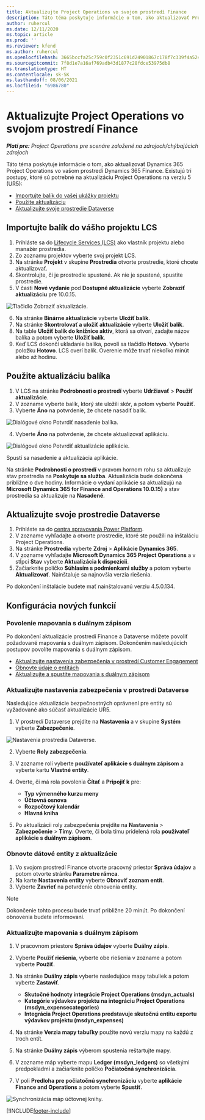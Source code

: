 ```yaml
---
title: Aktualizujte Project Operations vo svojom prostredí Finance
description: Táto téma poskytuje informácie o tom, ako aktualizovať Project Operations vo vašom prostredí Dynamics 365 Finance.
author: ruhercul
ms.date: 12/11/2020
ms.topic: article
ms.prod: ''
ms.reviewer: kfend
ms.author: ruhercul
ms.openlocfilehash: 3665bccfa25c759c0f2351c691d24901867c178f7c339f4a524856842666aec5
ms.sourcegitcommit: 7f8d1e7a16af769adb43d1877c28fdce53975db8
ms.translationtype: HT
ms.contentlocale: sk-SK
ms.lasthandoff: 08/06/2021
ms.locfileid: "6986780"
---
```

# <a name="update-project-operations-in-your-finance-environment"></a>Aktualizujte Project Operations vo svojom prostredí Finance

_**Platí pre:** Project Operations pre scenáre založené na zdrojoch/chýbajúcich zdrojoch_


Táto téma poskytuje informácie o tom, ako aktualizovať Dynamics 365 Project Operations vo vašom prostredí Dynamics 365 Finance. Existujú tri postupy, ktoré sú potrebné na aktualizáciu Project Operations na verziu 5 (UR5):

- [Importujte balík do vašej ukážky projektu](#import)
- [Použite aktualizáciu](#apply)
- [Aktualizujte svoje prostredie Dataverse](#update)

## <a name="import-the-package-into-your-lcs-project"></a><a name="import"></a>Importujte balík do vášho projektu LCS

1. Prihláste sa do [Lifecycle Services (LCS)](https://lcs.dynamics.com/) ako vlastník projektu alebo manažér prostredia.
2. Zo zoznamu projektov vyberte svoj projekt LCS.
3. Na stránke **Projekt** v skupine **Prostredia** otvorte prostredie, ktoré chcete aktualizovať.
4. Skontrolujte, či je prostredie spustené. Ak nie je spustené, spustite prostredie.
5. V časti **Nové vydanie** pod **Dostupné aktualizácie** vyberte **Zobraziť aktualizáciu** pre 10.0.15.

![Tlačidlo Zobraziť aktualizácie.](media/view-update.png)

6. Na stránke **Binárne aktualizácie** vyberte **Uložiť balík**.
7. Na stránke **Skontrolovať a uložiť aktualizácie** vyberte **Uložiť balík**.
8. Na table **Uložiť balík do knižnice aktív**, ktorá sa otvorí, zadajte názov balíka a potom vyberte **Uložiť balík**.
9. Keď LCS dokončí ukladanie balíka, povolí sa tlačidlo **Hotovo**. Vyberte položku **Hotovo**. LCS overí balík. Overenie môže trvať niekoľko minút alebo až hodinu.


## <a name="apply-the-package-update"></a><a name="apply"></a>Použite aktualizáciu balíka

1. V LCS na stránke **Podrobnosti o prostredí** vyberte **Udržiavať** > **Použiť aktualizácie**.
2. V zozname vyberte balík, ktorý ste uložili skôr, a potom vyberte **Použiť**.
3. Vyberte **Áno** na potvrdenie, že chcete nasadiť balík.

![Dialógové okno Potvrdiť nasadenie balíka.](media/confirm-package-deployment.png)

4. Vyberte **Áno** na potvrdenie, že chcete aktualizovať aplikáciu.

![Dialógové okno Potvrdiť aktualizácie aplikácie.](media/confirm-application-update.png)

Spustí sa nasadenie a aktualizácia aplikácie. 

Na stránke **Podrobnosti o prostredí** v pravom hornom rohu sa aktualizuje stav prostredia na **Poskytuje sa služba**. Aktualizácia bude dokončená približne o dve hodiny. Informácie o vydaní aplikácie sa aktualizujú na **Microsoft Dynamics 365 for Finance and Operations 10.0.15)** a stav prostredia sa aktualizuje na **Nasadené**.


## <a name="update-your-dataverse-environment"></a><a name="update"></a>Aktualizujte svoje prostredie Dataverse

1. Prihláste sa do [centra spravovania Power Platform](https://admin.powerplatform.com/).
2. V zozname vyhľadajte a otvorte prostredie, ktoré ste použili na inštaláciu Project Operations.
3. Na stránke **Prostredia** vyberte **Zdroj** > **Aplikácie Dynamics 365**.
4. V zozname vyhľadajte **Microsoft Dynamics 365 Project Operations** a v stĺpci **Stav** vyberte **Aktualizácia k dispozícii**.
5. Začiarknite políčko **Súhlasím s podmienkami služby** a potom vyberte **Aktualizovať**. Nainštaluje sa najnovšia verzia riešenia.

Po dokončení inštalácie budete mať nainštalovanú verziu 4.5.0.134.

## <a name="configure-new-features"></a>Konfigurácia nových funkcií

### <a name="enable-dual-write-mapping"></a>Povolenie mapovania s duálnym zápisom

Po dokončení aktualizácie prostredí Finance a Dataverse môžete povoliť požadované mapovania s duálnym zápisom. Dokončením nasledujúcich postupov povolíte mapovania s duálnym zápisom.

- [Aktualizujte nastavenia zabezpečenia v prostredí Customer Engagement](#security)
- [Obnovte údaje o entitách](#refresh)
- [Aktualizujte a spustite mapovania s duálnym zápisom](#run)

### <a name="update-security-settings-on-the-dataverse-environment"></a><a name="security"></a>Aktualizujte nastavenia zabezpečenia v prostredí Dataverse

Nasledujúce aktualizácie bezpečnostných oprávnení pre entity sú vyžadované ako súčasť aktualizácie UR5.

1. V prostredí Dataverse prejdite na **Nastavenia** a v skupine **Systém** vyberte **Zabezpečenie**.

![Nastavenia prostredia Dataverse.](media/Picture21.png)

2. Vyberte **Roly zabezpečenia**.
3. V zozname rolí vyberte **používateľ aplikácie s duálnym zápisom** a vyberte kartu **Vlastné entity**. 
4. Overte, či má rola povolenia **Čítať** a **Pripojiť k** pre:

      - **Typ výmenného kurzu meny**
      - **Účtovná osnova** 
      - **Rozpočtový kalendár** 
      - **Hlavná kniha**

5. Po aktualizácii roly zabezpečenia prejdite na **Nastavenia** > **Zabezpečenie** > **Tímy**. Overte, či bola tímu pridelená rola **používateľ aplikácie s duálnym zápisom**. 

### <a name="refresh-data-entities-from-the-update"></a><a name="refresh"></a>Obnovte dátové entity z aktualizácie

1. Vo svojom prostredí Finance otvorte pracovný priestor **Správa údajov** a potom otvorte stránku **Parametre rámca**.
2. Na karte **Nastavenia entity** vyberte **Obnoviť zoznam entít**.
3. Vyberte **Zavrieť** na potvrdenie obnovenia entity.

 > [!NOTE]
 > Dokončenie tohto procesu bude trvať približne 20 minút. Po dokončení obnovenia budete informovaní.

### <a name="update-dual-write-mappings"></a><a name="run"></a>Aktualizujte mapovania s duálnym zápisom

1. V pracovnom priestore **Správa údajov** vyberte **Duálny zápis**.
2. Vyberte **Použiť riešenia**, vyberte obe riešenia v zozname a potom vyberte **Použiť**.
3. Na stránke **Duálny zápis** vyberte nasledujúce mapy tabuliek a potom vyberte **Zastaviť**.

    - **Skutočné hodnoty integrácie Project Operations (msdyn_actuals)**
    - **Kategórie výdavkov projektu na integráciu Project Operations (msdyn_expensecategories)**
    - **Integrácia Project Operations predstavuje skutočnú entitu exportu výdavkov projektu (msdyn_expenses)**

4. Na stránke **Verzia mapy tabuľky** použite novú verziu mapy na každú z troch entít.
5. Na stránke **Duálny zápis** výberom spustenia reštartujte mapy.
6. V zozname máp vyberte mapu **Ledger (msdyn_ledgers)** so všetkými predpokladmi a začiarknite políčko **Počiatočná synchronizácia**. 
7. V poli **Predloha pre počiatočnú synchronizáciu** vyberte **aplikácie Finance and Operations** a potom vyberte **Spustiť**.
 
 ![Synchronizácia máp účtovnej knihy.](media/DW6.png)
 


[!INCLUDE[footer-include](../includes/footer-banner.md)]